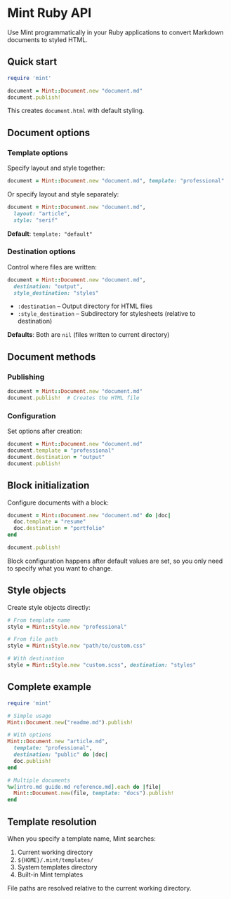 # Mint Ruby API

Use Mint programmatically in your Ruby applications to convert Markdown documents to styled HTML.

## Quick start

```ruby
require 'mint'

document = Mint::Document.new "document.md"
document.publish!
```

This creates `document.html` with default styling.

## Document options

### Template options

Specify layout and style together:

```ruby
document = Mint::Document.new "document.md", template: "professional"
```

Or specify layout and style separately:

```ruby
document = Mint::Document.new "document.md", 
  layout: "article", 
  style: "serif"
```

**Default**: `template: "default"`

### Destination options

Control where files are written:

```ruby
document = Mint::Document.new "document.md",
  destination: "output",
  style_destination: "styles"
```

- `:destination` – Output directory for HTML files
- `:style_destination` – Subdirectory for stylesheets (relative to destination)

**Defaults**: Both are `nil` (files written to current directory)

## Document methods

### Publishing

```ruby
document = Mint::Document.new "document.md"
document.publish!  # Creates the HTML file
```

### Configuration

Set options after creation:

```ruby
document = Mint::Document.new "document.md"
document.template = "professional"
document.destination = "output"
document.publish!
```

## Block initialization

Configure documents with a block:

```ruby
document = Mint::Document.new "document.md" do |doc|
  doc.template = "resume"
  doc.destination = "portfolio"
end

document.publish!
```

Block configuration happens after default values are set, so you only need to specify what you want to change.

## Style objects

Create style objects directly:

```ruby
# From template name
style = Mint::Style.new "professional"

# From file path  
style = Mint::Style.new "path/to/custom.css"

# With destination
style = Mint::Style.new "custom.scss", destination: "styles"
```

## Complete example

```ruby
require 'mint'

# Simple usage
Mint::Document.new("readme.md").publish!

# With options
Mint::Document.new "article.md", 
  template: "professional",
  destination: "public" do |doc|
  doc.publish!
end

# Multiple documents
%w[intro.md guide.md reference.md].each do |file|
  Mint::Document.new(file, template: "docs").publish!
end
```

## Template resolution

When you specify a template name, Mint searches:

1. Current working directory
2. `${HOME}/.mint/templates/`  
3. System templates directory
4. Built-in Mint templates

File paths are resolved relative to the current working directory.